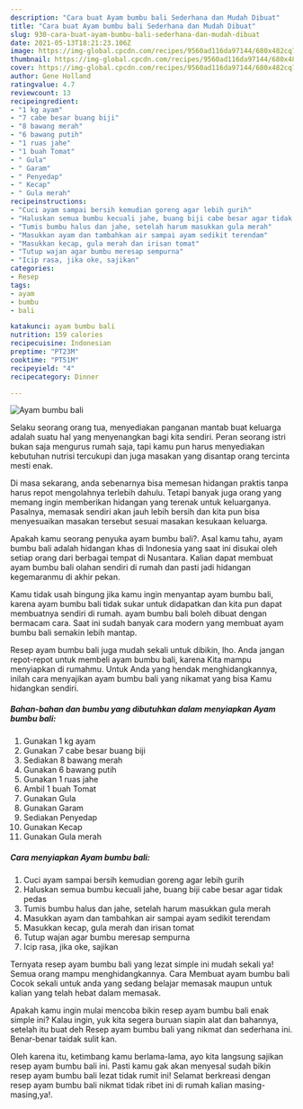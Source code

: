```yaml
---
description: "Cara buat Ayam bumbu bali Sederhana dan Mudah Dibuat"
title: "Cara buat Ayam bumbu bali Sederhana dan Mudah Dibuat"
slug: 930-cara-buat-ayam-bumbu-bali-sederhana-dan-mudah-dibuat
date: 2021-05-13T18:21:23.106Z
image: https://img-global.cpcdn.com/recipes/9560ad116da97144/680x482cq70/ayam-bumbu-bali-foto-resep-utama.jpg
thumbnail: https://img-global.cpcdn.com/recipes/9560ad116da97144/680x482cq70/ayam-bumbu-bali-foto-resep-utama.jpg
cover: https://img-global.cpcdn.com/recipes/9560ad116da97144/680x482cq70/ayam-bumbu-bali-foto-resep-utama.jpg
author: Gene Holland
ratingvalue: 4.7
reviewcount: 13
recipeingredient:
- "1 kg ayam"
- "7 cabe besar buang biji"
- "8 bawang merah"
- "6 bawang putih"
- "1 ruas jahe"
- "1 buah Tomat"
- " Gula"
- " Garam"
- " Penyedap"
- " Kecap"
- " Gula merah"
recipeinstructions:
- "Cuci ayam sampai bersih kemudian goreng agar lebih gurih"
- "Haluskan semua bumbu kecuali jahe, buang biji cabe besar agar tidak pedas"
- "Tumis bumbu halus dan jahe, setelah harum masukkan gula merah"
- "Masukkan ayam dan tambahkan air sampai ayam sedikit terendam"
- "Masukkan kecap, gula merah dan irisan tomat"
- "Tutup wajan agar bumbu meresap sempurna"
- "Icip rasa, jika oke, sajikan"
categories:
- Resep
tags:
- ayam
- bumbu
- bali

katakunci: ayam bumbu bali 
nutrition: 159 calories
recipecuisine: Indonesian
preptime: "PT23M"
cooktime: "PT51M"
recipeyield: "4"
recipecategory: Dinner

---
```



![Ayam bumbu bali](https://img-global.cpcdn.com/recipes/9560ad116da97144/680x482cq70/ayam-bumbu-bali-foto-resep-utama.jpg)

Selaku seorang orang tua, menyediakan panganan mantab buat keluarga adalah suatu hal yang menyenangkan bagi kita sendiri. Peran seorang istri bukan saja mengurus rumah saja, tapi kamu pun harus menyediakan kebutuhan nutrisi tercukupi dan juga masakan yang disantap orang tercinta mesti enak.

Di masa  sekarang, anda sebenarnya bisa memesan hidangan praktis tanpa harus repot mengolahnya terlebih dahulu. Tetapi banyak juga orang yang memang ingin memberikan hidangan yang terenak untuk keluarganya. Pasalnya, memasak sendiri akan jauh lebih bersih dan kita pun bisa menyesuaikan masakan tersebut sesuai masakan kesukaan keluarga. 



Apakah kamu seorang penyuka ayam bumbu bali?. Asal kamu tahu, ayam bumbu bali adalah hidangan khas di Indonesia yang saat ini disukai oleh setiap orang dari berbagai tempat di Nusantara. Kalian dapat membuat ayam bumbu bali olahan sendiri di rumah dan pasti jadi hidangan kegemaranmu di akhir pekan.

Kamu tidak usah bingung jika kamu ingin menyantap ayam bumbu bali, karena ayam bumbu bali tidak sukar untuk didapatkan dan kita pun dapat membuatnya sendiri di rumah. ayam bumbu bali boleh dibuat dengan bermacam cara. Saat ini sudah banyak cara modern yang membuat ayam bumbu bali semakin lebih mantap.

Resep ayam bumbu bali juga mudah sekali untuk dibikin, lho. Anda jangan repot-repot untuk membeli ayam bumbu bali, karena Kita mampu menyiapkan di rumahmu. Untuk Anda yang hendak menghidangkannya, inilah cara menyajikan ayam bumbu bali yang nikamat yang bisa Kamu hidangkan sendiri.

<!--inarticleads1-->

##### Bahan-bahan dan bumbu yang dibutuhkan dalam menyiapkan Ayam bumbu bali:

1. Gunakan 1 kg ayam
1. Gunakan 7 cabe besar buang biji
1. Sediakan 8 bawang merah
1. Gunakan 6 bawang putih
1. Gunakan 1 ruas jahe
1. Ambil 1 buah Tomat
1. Gunakan  Gula
1. Gunakan  Garam
1. Sediakan  Penyedap
1. Gunakan  Kecap
1. Gunakan  Gula merah




<!--inarticleads2-->

##### Cara menyiapkan Ayam bumbu bali:

1. Cuci ayam sampai bersih kemudian goreng agar lebih gurih
1. Haluskan semua bumbu kecuali jahe, buang biji cabe besar agar tidak pedas
1. Tumis bumbu halus dan jahe, setelah harum masukkan gula merah
1. Masukkan ayam dan tambahkan air sampai ayam sedikit terendam
1. Masukkan kecap, gula merah dan irisan tomat
1. Tutup wajan agar bumbu meresap sempurna
1. Icip rasa, jika oke, sajikan




Ternyata resep ayam bumbu bali yang lezat simple ini mudah sekali ya! Semua orang mampu menghidangkannya. Cara Membuat ayam bumbu bali Cocok sekali untuk anda yang sedang belajar memasak maupun untuk kalian yang telah hebat dalam memasak.

Apakah kamu ingin mulai mencoba bikin resep ayam bumbu bali enak simple ini? Kalau ingin, yuk kita segera buruan siapin alat dan bahannya, setelah itu buat deh Resep ayam bumbu bali yang nikmat dan sederhana ini. Benar-benar taidak sulit kan. 

Oleh karena itu, ketimbang kamu berlama-lama, ayo kita langsung sajikan resep ayam bumbu bali ini. Pasti kamu gak akan menyesal sudah bikin resep ayam bumbu bali lezat tidak rumit ini! Selamat berkreasi dengan resep ayam bumbu bali nikmat tidak ribet ini di rumah kalian masing-masing,ya!.

